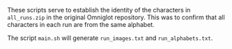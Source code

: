 These scripts serve to establish the identity of the characters in `all_runs.zip` in the original Omniglot repository.
This was to confirm that all characters in each run are from the same alphabet.

The script `main.sh` will generate `run_images.txt` and `run_alphabets.txt`.
